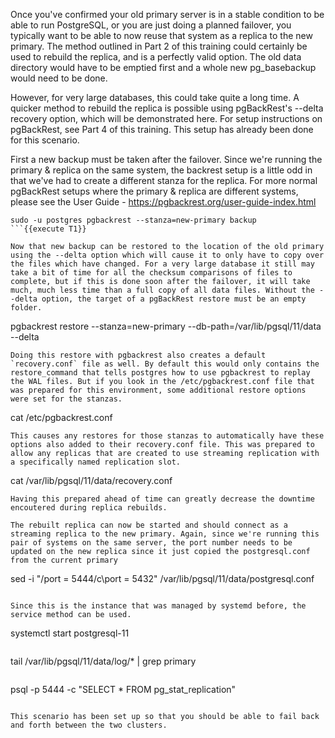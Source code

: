 Once you've confirmed your old primary server is in a stable condition to be able to run PostgreSQL, or you are just doing a planned failover, you typically want to be able to now reuse that system as a replica to the new primary. The method outlined in Part 2 of this training could certainly be used to rebuild the replica, and is a perfectly valid option. The old data directory would have to be emptied first and a whole new pg_basebackup would need to be done. 

However, for very large databases, this could take quite a long time. A quicker method to rebuild the replica is possible using pgBackRest's --delta recovery option, which will be demonstrated here. For setup instructions on pgBackRest, see Part 4 of this training. This setup has already been done for this scenario.

First a new backup must be taken after the failover. Since we're running the primary & replica on the same system, the backrest setup is a little odd in that we've had to create a different stanza for the replica. For more normal pgBackRest setups where the primary & replica are different systems, please see the User Guide - https://pgbackrest.org/user-guide-index.html

```
sudo -u postgres pgbackrest --stanza=new-primary backup
```{{execute T1}}

Now that new backup can be restored to the location of the old primary using the --delta option which will cause it to only have to copy over the files which have changed. For a very large database it still may take a bit of time for all the checksum comparisons of files to complete, but if this is done soon after the failover, it will take much, much less time than a full copy of all data files. Without the --delta option, the target of a pgBackRest restore must be an empty folder. 
```
pgbackrest restore --stanza=new-primary --db-path=/var/lib/pgsql/11/data --delta
```{{execute T1}}
Doing this restore with pgbackrest also creates a default `recovery.conf` file as well. By default this would only contains the restore_command that tells postgres how to use pgbackrest to replay the WAL files. But if you look in the /etc/pgbackrest.conf file that was prepared for this environment, some additional restore options were set for the stanzas. 
```
cat /etc/pgbackrest.conf
```{{execute T1}}
This causes any restores for those stanzas to automatically have these options also added to their recovery.conf file. This was prepared to allow any replicas that are created to use streaming replication with a specifically named replication slot.
```
cat /var/lib/pgsql/11/data/recovery.conf
```{{execute T1}}
Having this prepared ahead of time can greatly decrease the downtime encoutered during replica rebuilds.

The rebuilt replica can now be started and should connect as a streaming replica to the new primary. Again, since we're running this pair of systems on the same server, the port number needs to be updated on the new replica since it just copied the postgresql.conf from the current primary
```
sed -i "/port = 5444/c\port = 5432" /var/lib/pgsql/11/data/postgresql.conf
```{{execute T1}}

Since this is the instance that was managed by systemd before, the service method can be used.
```
systemctl start postgresql-11
```{{execute T1}}
```
tail /var/lib/pgsql/11/data/log/* | grep primary
```{{execute T1}}
```
psql -p 5444 -c "SELECT * FROM pg_stat_replication"
```{{execute T1}}

This scenario has been set up so that you should be able to fail back and forth between the two clusters. 


